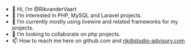 - 👋 Hi, I’m @RikvanderVaart
- 👀 I’m interested in PHP, MySQL and Laravel projects.
- 🌱 I’m currently mostly using livewire and related frameworks for my projects.
- 💞️ I’m looking to collaborate on php projects.
- 📫 How to reach me here on github.com and rik@studio-advisory.com

<!---
RikvanderVaart/RikvanderVaart is a ✨ special ✨ repository because its `README.md` (this file) appears on your GitHub profile.
You can click the Preview link to take a look at your changes.
--->
